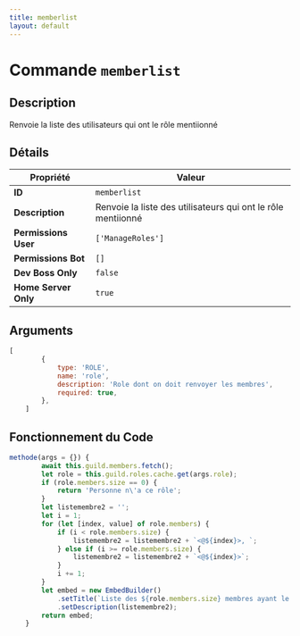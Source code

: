 ```yaml
---
title: memberlist
layout: default
---
```


# Commande `memberlist`

## Description

Renvoie la liste des utilisateurs qui ont le rôle mentiionné

## Détails

| Propriété | Valeur |
| --- | --- |
| **ID** | `memberlist` |
| **Description** | Renvoie la liste des utilisateurs qui ont le rôle mentiionné |
| **Permissions User** | `['ManageRoles']` |
| **Permissions Bot** | `[]` |
| **Dev Boss Only** | `false` |
| **Home Server Only** | `true` |

## Arguments

```javascript
[
        {
            type: 'ROLE',
            name: 'role',
            description: 'Role dont on doit renvoyer les membres',
            required: true,
        },
    ]
```

## Fonctionnement du Code

```javascript
methode(args = {}) {
        await this.guild.members.fetch();
        let role = this.guild.roles.cache.get(args.role);
        if (role.members.size == 0) {
            return 'Personne n\'a ce rôle';
        }
        let listemembre2 = '';
        let i = 1;
        for (let [index, value] of role.members) {
            if (i < role.members.size) {
                listemembre2 = listemembre2 + `<@${index}>, `;
            } else if (i >= role.members.size) {
                listemembre2 = listemembre2 + `<@${index}>`;
            }
            i += 1;
        }
        let embed = new EmbedBuilder()
            .setTitle(`Liste des ${role.members.size} membres ayant le rôle ${role.name}`)
            .setDescription(listemembre2);
        return embed;
    }
```
